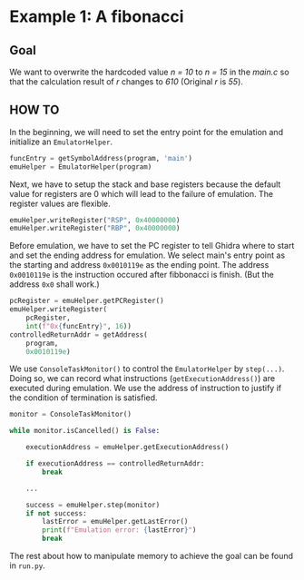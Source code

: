 # Example 1: A fibonacci

## Goal

We want to overwrite the hardcoded value *n = 10* to *n = 15* in the *main.c* so that the calculation result of *r* changes to *610* (Original *r* is *55*).

## HOW TO

In the beginning, we will need to set the entry point for the emulation and initialize an `EmulatorHelper`.
```python
funcEntry = getSymbolAddress(program, 'main')
emuHelper = EmulatorHelper(program)
```

Next, we have to setup the stack and base registers because the default value for registers are 0 which will lead to the failure of emulation. The register values are flexible.
```python
emuHelper.writeRegister("RSP", 0x40000000)
emuHelper.writeRegister("RBP", 0x40000000) 
```

Before emulation, we have to set the PC register to tell Ghidra where to start and set the ending address for emulation. We select main's entry point as the starting and address `0x0010119e` as the ending point. The address `0x0010119e` is the instruction occured after fibbonacci is finish. (But the address `0x0` shall work.)
```python
pcRegister = emuHelper.getPCRegister()
emuHelper.writeRegister(
	pcRegister, 
	int(f"0x{funcEntry}", 16))
controlledReturnAddr = getAddress(
	program, 
	0x0010119e)
```  

We use `ConsoleTaskMonitor()` to control the `EmulatorHelper` by `step(...)`. Doing so, we can record what instructions (`getExecutionAddress()`) are executed during emulation. We use the address of instruction to justify if the condition of termination is satisfied.
```python
monitor = ConsoleTaskMonitor()

while monitor.isCancelled() is False:

	executionAddress = emuHelper.getExecutionAddress()

	if executionAddress == controlledReturnAddr:
		break

	...

	success = emuHelper.step(monitor)
	if not success:
		lastError = emuHelper.getLastError()
		print(f"Emulation error: {lastError}")
		break


```

The rest about how to manipulate memory to achieve the goal can be found in `run.py`.